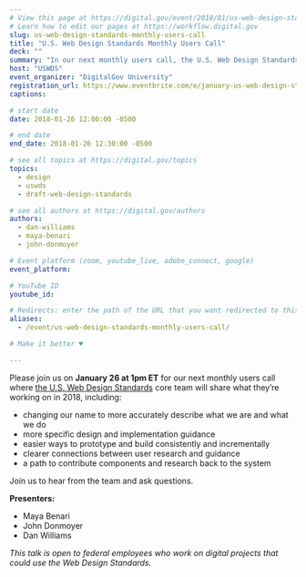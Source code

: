```yaml
---
# View this page at https://digital.gov/event/2018/01/us-web-design-standards-monthly-users
# Learn how to edit our pages at https://workflow.digital.gov
slug: us-web-design-standards-monthly-users-call
title: "U.S. Web Design Standards Monthly Users Call"
deck: ""
summary: "In our next monthly users call, the U.S. Web Design Standards core team will share what they’re working on in 2018."
host: "USWDS"
event_organizer: "DigitalGov University"
registration_url: https://www.eventbrite.com/e/january-us-web-design-standards-users-call-tickets-42250600684
captions: 

# start date
date: 2018-01-26 12:00:00 -0500

# end date
end_date: 2018-01-26 12:30:00 -0500

# see all topics at https://digital.gov/topics
topics: 
  - design
  - uswds
  - draft-web-design-standards

# see all authors at https://digital.gov/authors
authors: 
  - dan-williams
  - maya-benari
  - john-donmoyer

# Event platform (zoom, youtube_live, adobe_connect, google)
event_platform:

# YouTube ID
youtube_id: 

# Redirects: enter the path of the URL that you want redirected to this page
aliases: 
  - /event/us-web-design-standards-monthly-users-call/

# Make it better ♥

---
```


Please join us on **January 26 at 1pm ET** for our next monthly users call where [the U.S. Web Design Standards](https://standards.usa.gov/) core team will share what they’re working on in 2018, including:

- changing our name to more accurately describe what we are and what we do
- more specific design and implementation guidance
- easier ways to prototype and build consistently and incrementally
- clearer connections between user research and guidance
- a path to contribute components and research back to the system

Join us to hear from the team and ask questions.

**Presenters:**

- Maya Benari
- John Donmoyer
- Dan Williams


_This talk is open to federal employees who work on digital projects that could use the Web Design Standards._
